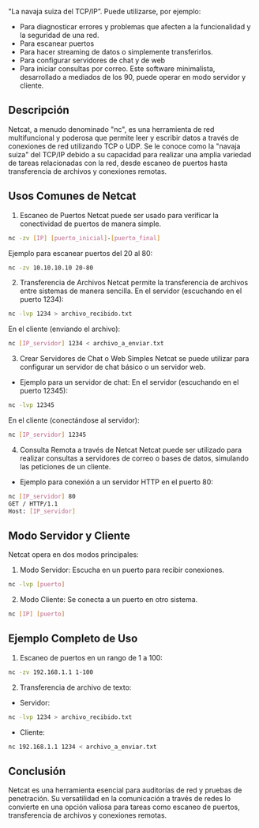 "La navaja suiza del TCP/IP”.
Puede utilizarse, por ejemplo:
- Para diagnosticar errores y problemas que afecten a la funcionalidad y la seguridad de una red.
- Para escanear puertos
- Para hacer streaming de datos o simplemente transferirlos.
- Para configurar servidores de chat y de web
- Para iniciar consultas por correo. 
Este software minimalista, desarrollado a mediados de los 90, puede operar en modo servidor y cliente.

## Descripción
Netcat, a menudo denominado "nc", es una herramienta de red multifuncional y poderosa que permite leer y escribir datos a través de conexiones de red utilizando TCP o UDP. Se le conoce como la "navaja suiza" del TCP/IP debido a su capacidad para realizar una amplia variedad de tareas relacionadas con la red, desde escaneo de puertos hasta transferencia de archivos y conexiones remotas.

## Usos Comunes de Netcat
1. Escaneo de Puertos
Netcat puede ser usado para verificar la conectividad de puertos de manera simple.
```bash
nc -zv [IP] [puerto_inicial]-[puerto_final]
```
Ejemplo para escanear puertos del 20 al 80:
```bash
nc -zv 10.10.10.10 20-80
```

2. Transferencia de Archivos
Netcat permite la transferencia de archivos entre sistemas de manera sencilla.
En el servidor (escuchando en el puerto 1234):
```bash
nc -lvp 1234 > archivo_recibido.txt
```
En el cliente (enviando el archivo):
```bash
nc [IP_servidor] 1234 < archivo_a_enviar.txt
```

3. Crear Servidores de Chat o Web Simples
Netcat se puede utilizar para configurar un servidor de chat básico o un servidor web.

- Ejemplo para un servidor de chat:
En el servidor (escuchando en el puerto 12345):
```bash
nc -lvp 12345
```
En el cliente (conectándose al servidor):
```bash
nc [IP_servidor] 12345
```

4. Consulta Remota a través de Netcat
Netcat puede ser utilizado para realizar consultas a servidores de correo o bases de datos, simulando las peticiones de un cliente.

- Ejemplo para conexión a un servidor HTTP en el puerto 80:
```bash
nc [IP_servidor] 80
GET / HTTP/1.1
Host: [IP_servidor]
```

## Modo Servidor y Cliente
Netcat opera en dos modos principales:
1. Modo Servidor: Escucha en un puerto para recibir conexiones.
```bash
nc -lvp [puerto]
```

2. Modo Cliente: Se conecta a un puerto en otro sistema.
```bash
nc [IP] [puerto]
```

## Ejemplo Completo de Uso
1. Escaneo de puertos en un rango de 1 a 100:
```bash
nc -zv 192.168.1.1 1-100
```
2. Transferencia de archivo de texto:
- Servidor:
```bash
nc -lvp 1234 > archivo_recibido.txt
```
- Cliente:
```bash
nc 192.168.1.1 1234 < archivo_a_enviar.txt
```

## Conclusión
Netcat es una herramienta esencial para auditorías de red y pruebas de penetración. Su versatilidad en la comunicación a través de redes lo convierte en una opción valiosa para tareas como escaneo de puertos, transferencia de archivos y conexiones remotas.
